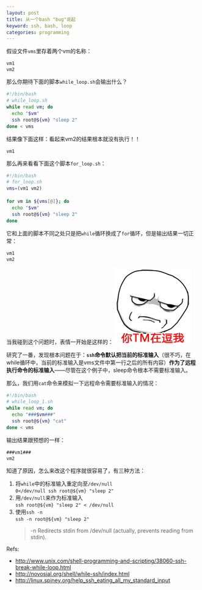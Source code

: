 ```yaml
---
layout: post
title: 从一个bash "bug"说起
keyword: ssh, bash, loop
categories: programming
---
```


假设文件`vms`里存着两个vm的名称：

```
vm1
vm2
```

那么你期待下面的脚本`while_loop.sh`会输出什么？

```bash
#!/bin/bash
# while_loop.sh
while read vm; do
  echo "$vm"
  ssh root@${vm} "sleep 2"
done < vms
```

结果像下面这样：看起来vm2的结果根本就没有执行！！

```
vm1
```

那么再来看看下面这个脚本`for_loop.sh`：

```bash
#!/bin/bash
# for_loop.sh
vms=(vm1 vm2)

for vm in ${vms[@]}; do
  echo "$vm"
  ssh root@${vm} "sleep 2"
done
```

它和上面的脚本不同之处只是把`while`循环换成了`for`循环，但是输出结果一切正常：

```
vm1
vm2
```

当我碰到这个问题时，表情一开始是这样的：
![Alt text](/images/201411/kidding-me.png)

研究了一番，发现根本问题在于：**`ssh`命令默认把当前的标准输入**（很不巧，在while循环中，当前的标准输入是vms文件中第一行之后的所有内容）**作为了远程执行命令的标准输入**——尽管在这个例子中，sleep命令根本不需要标准输入。

那么，我们用`cat`命令来模拟一下远程命令需要标准输入的情况：

```bash
#!/bin/bash
# while_loop_1.sh
while read vm; do
  echo "###$vm###"
  ssh root@${vm} "cat"
done < vms
```

输出结果跟预想的一样：

```
###vm1###
vm2
```

知道了原因，怎么来改这个程序就很容易了，有三种方法：

1. 将`while`中的标准输入重定向至`/dev/null`  
    `0</dev/null ssh root@${vm} "sleep 2"`
1. 用`/dev/null`来作为标准输入  
    `ssh root@${vm} "sleep 2" < /dev/null`
1. 使用`ssh -n`  
    `ssh -n root@${vm} "sleep 2"`
    > -n Redirects stdin from /dev/null (actually, prevents reading from stdin).

Refs:

* http://www.unix.com/shell-programming-and-scripting/38060-ssh-break-while-loop.html
* http://novosial.org/shell/while-ssh/index.html
* http://linux.spiney.org/help_ssh_eating_all_my_standard_input